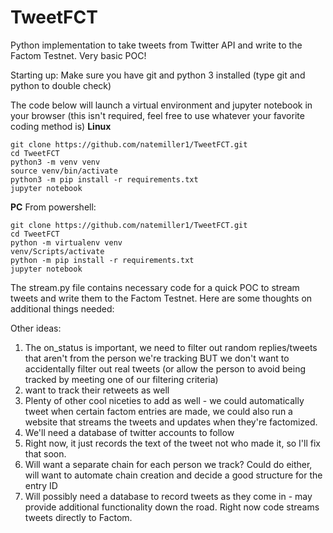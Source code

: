 # TweetFCT
Python implementation to take tweets from Twitter API and write to the Factom Testnet. Very basic POC!


Starting up:
Make sure you have git and python 3 installed (type git and python to double check)

The code below will launch a virtual environment and jupyter notebook in your browser (this isn't required, feel free to use whatever your favorite coding method is)
**Linux**
```
git clone https://github.com/natemiller1/TweetFCT.git
cd TweetFCT
python3 -m venv venv
source venv/bin/activate
python3 -m pip install -r requirements.txt
jupyter notebook
```

**PC**
From powershell:
```
git clone https://github.com/natemiller1/TweetFCT.git
cd TweetFCT
python -m virtualenv venv
venv/Scripts/activate
python -m pip install -r requirements.txt
jupyter notebook
```

The stream.py file contains necessary code for a quick POC to stream tweets and write them to the Factom Testnet. Here are some thoughts on additional things needed:

Other ideas:
1. The on_status is important, we need to filter out random replies/tweets that aren't from the person we're tracking BUT we don't want to accidentally filter out real tweets (or allow the person to avoid being tracked by meeting one of our filtering criteria)
2. want to track their retweets as well
3. Plenty of other cool niceties to add as well - we could automatically tweet when certain factom entries are made, we could also run a website that streams the tweets and updates when they're factomized.
4. We'll need a database of twitter accounts to follow
5. Right now, it just records the text of the tweet not who made it, so I'll fix that soon.
6. Will want a separate chain for each person we track? Could do either, will want to automate chain creation and decide a good structure for the entry ID
7. Will possibly need a database to record tweets as they come in - may provide additional functionality down the road. Right now code streams tweets directly to Factom.
